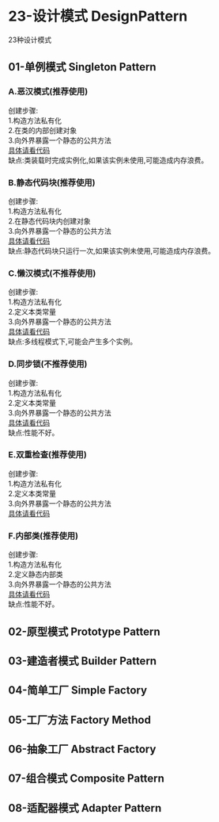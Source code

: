 # 23-设计模式 DesignPattern
23种设计模式
## 01-单例模式 Singleton Pattern
### A.恶汉模式(推荐使用)
创建步骤:</br>
  1.构造方法私有化</br>
  2.在类的内部创建对象</br>
  3.向外界暴露一个静态的公共方法</br>
   <a href="https://github.com/Zinner2/23-DesignPattern/tree/master/01-Singleton%20Pattern/src/com/jj/hungryman">具体请看代码</a></br>
缺点:类装载时完成实例化,如果该实例未使用,可能造成内存浪费。

### B.静态代码块(推荐使用)
创建步骤:</br>
  1.构造方法私有化</br>
  2.在静态代码块内创建对象</br>
  3.向外界暴露一个静态的公共方法</br>
   <a href="https://github.com/Zinner2/23-DesignPattern/tree/master/01-Singleton%20Pattern/src/com/jj/staticblock">具体请看代码</a></br>
缺点:静态代码块只运行一次,如果该实例未使用,可能造成内存浪费。

### C.懒汉模式(不推荐使用)
创建步骤:</br>
  1.构造方法私有化</br>
  2.定义本类常量</br>
  3.向外界暴露一个静态的公共方法</br>
  <a href="https://github.com/Zinner2/23-DesignPattern/tree/master/01-Singleton%20Pattern/src/com/jj/lazyman">具体请看代码</a></br>
缺点:多线程模式下,可能会产生多个实例。

### D.同步锁(不推荐使用)
创建步骤:</br>
  1.构造方法私有化</br>
  2.定义本类常量</br>
  3.向外界暴露一个静态的公共方法</br>
  <a href="https://github.com/Zinner2/23-DesignPattern/tree/master/01-Singleton%20Pattern/src/com/jj/synchronouslock">具体请看代码</a></br>
缺点:性能不好。
### E.双重检查(推荐使用)
  创建步骤:</br>
  1.构造方法私有化</br>
  2.定义本类常量</br>
  3.向外界暴露一个静态的公共方法</br>
  <a href="https://github.com/Zinner2/23-DesignPattern/tree/master/01-Singleton%20Pattern/src/com/jj/doublecheck">具体请看代码</a></br>
### F.内部类(推荐使用)
创建步骤:</br>
  1.构造方法私有化</br>
  2.定义静态内部类</br>
  3.向外界暴露一个静态的公共方法</br>
  <a href="https://github.com/Zinner2/23-DesignPattern/tree/master/01-Singleton%20Pattern/src/com/jj/innerclass">具体请看代码</a></br>
缺点:性能不好。
## 02-原型模式 Prototype Pattern

## 03-建造者模式 Builder Pattern

## 04-简单工厂 Simple Factory

## 05-工厂方法 Factory Method

## 06-抽象工厂 Abstract Factory
## 07-组合模式 Composite Pattern
## 08-适配器模式 Adapter Pattern
